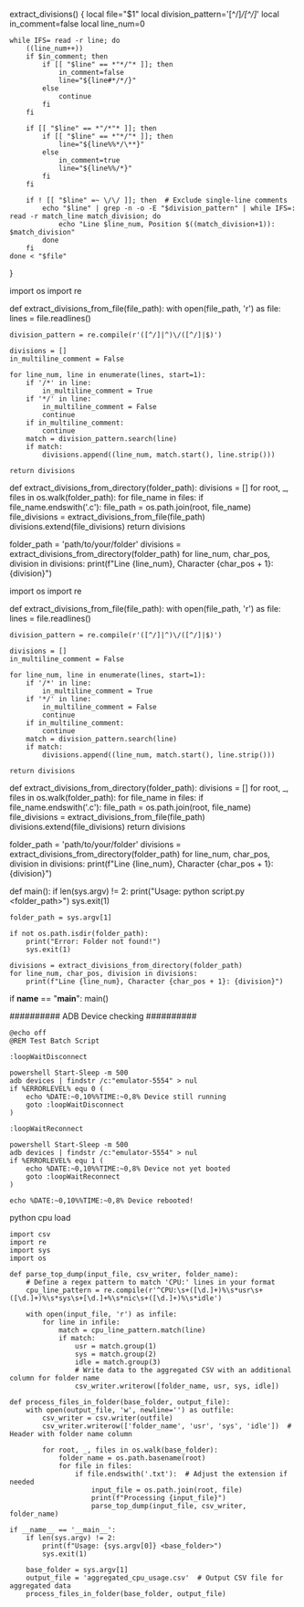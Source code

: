 extract_divisions() {
    local file="$1"
    local division_pattern='[^/]*\/[^/]*'
    local in_comment=false
    local line_num=0

    while IFS= read -r line; do
        ((line_num++))
        if $in_comment; then
            if [[ "$line" == *"*/"* ]]; then
                in_comment=false
                line="${line#*/*/}"
            else
                continue
            fi
        fi

        if [[ "$line" == *"/*"* ]]; then
            if [[ "$line" == *"*/"* ]]; then
                line="${line%%*/\**}"
            else
                in_comment=true
                line="${line%%/*}"
            fi
        fi

        if ! [[ "$line" =~ \/\/ ]]; then  # Exclude single-line comments
            echo "$line" | grep -n -o -E "$division_pattern" | while IFS=: read -r match_line match_division; do
                echo "Line $line_num, Position $((match_division+1)): $match_division"
            done
        fi
    done < "$file"
}


import os
import re

def extract_divisions_from_file(file_path):
    with open(file_path, 'r') as file:
        lines = file.readlines()

    division_pattern = re.compile(r'([^/]|^)\/([^/]|$)')

    divisions = []
    in_multiline_comment = False

    for line_num, line in enumerate(lines, start=1):
        if '/*' in line:
            in_multiline_comment = True
        if '*/' in line:
            in_multiline_comment = False
            continue
        if in_multiline_comment:
            continue
        match = division_pattern.search(line)
        if match:
            divisions.append((line_num, match.start(), line.strip()))

    return divisions

def extract_divisions_from_directory(folder_path):
    divisions = []
    for root, _, files in os.walk(folder_path):
        for file_name in files:
            if file_name.endswith('.c'):
                file_path = os.path.join(root, file_name)
                file_divisions = extract_divisions_from_file(file_path)
                divisions.extend(file_divisions)
    return divisions

folder_path = 'path/to/your/folder'
divisions = extract_divisions_from_directory(folder_path)
for line_num, char_pos, division in divisions:
    print(f"Line {line_num}, Character {char_pos + 1}: {division}")


import os
import re

def extract_divisions_from_file(file_path):
    with open(file_path, 'r') as file:
        lines = file.readlines()

    division_pattern = re.compile(r'([^/]|^)\/([^/]|$)')

    divisions = []
    in_multiline_comment = False

    for line_num, line in enumerate(lines, start=1):
        if '/*' in line:
            in_multiline_comment = True
        if '*/' in line:
            in_multiline_comment = False
            continue
        if in_multiline_comment:
            continue
        match = division_pattern.search(line)
        if match:
            divisions.append((line_num, match.start(), line.strip()))

    return divisions

def extract_divisions_from_directory(folder_path):
    divisions = []
    for root, _, files in os.walk(folder_path):
        for file_name in files:
            if file_name.endswith('.c'):
                file_path = os.path.join(root, file_name)
                file_divisions = extract_divisions_from_file(file_path)
                divisions.extend(file_divisions)
    return divisions

folder_path = 'path/to/your/folder'
divisions = extract_divisions_from_directory(folder_path)
for line_num, char_pos, division in divisions:
    print(f"Line {line_num}, Character {char_pos + 1}: {division}")


def main():
    if len(sys.argv) != 2:
        print("Usage: python script.py <folder_path>")
        sys.exit(1)

    folder_path = sys.argv[1]

    if not os.path.isdir(folder_path):
        print("Error: Folder not found!")
        sys.exit(1)

    divisions = extract_divisions_from_directory(folder_path)
    for line_num, char_pos, division in divisions:
        print(f"Line {line_num}, Character {char_pos + 1}: {division}")

if __name__ == "__main__":
    main()

########## ADB Device checking ##########
```
@echo off
@REM Test Batch Script

:loopWaitDisconnect

powershell Start-Sleep -m 500
adb devices | findstr /c:"emulator-5554" > nul
if %ERRORLEVEL% equ 0 (
    echo %DATE:~0,10%%TIME:~0,8% Device still running
    goto :loopWaitDisconnect
)

:loopWaitReconnect

powershell Start-Sleep -m 500
adb devices | findstr /c:"emulator-5554" > nul
if %ERRORLEVEL% equ 1 (
    echo %DATE:~0,10%%TIME:~0,8% Device not yet booted
    goto :loopWaitReconnect
)

echo %DATE:~0,10%%TIME:~0,8% Device rebooted!
```

python cpu load
```
import csv
import re
import sys
import os

def parse_top_dump(input_file, csv_writer, folder_name):
    # Define a regex pattern to match 'CPU:' lines in your format
    cpu_line_pattern = re.compile(r'^CPU:\s+([\d.]+)%\s*usr\s+([\d.]+)%\s*sys\s+[\d.]+%\s*nic\s+([\d.]+)%\s*idle')

    with open(input_file, 'r') as infile:
        for line in infile:
            match = cpu_line_pattern.match(line)
            if match:
                usr = match.group(1)
                sys = match.group(2)
                idle = match.group(3)
                # Write data to the aggregated CSV with an additional column for folder name
                csv_writer.writerow([folder_name, usr, sys, idle])

def process_files_in_folder(base_folder, output_file):
    with open(output_file, 'w', newline='') as outfile:
        csv_writer = csv.writer(outfile)
        csv_writer.writerow(['folder_name', 'usr', 'sys', 'idle'])  # Header with folder name column

        for root, _, files in os.walk(base_folder):
            folder_name = os.path.basename(root)
            for file in files:
                if file.endswith('.txt'):  # Adjust the extension if needed
                    input_file = os.path.join(root, file)
                    print(f"Processing {input_file}")
                    parse_top_dump(input_file, csv_writer, folder_name)

if __name__ == '__main__':
    if len(sys.argv) != 2:
        print(f"Usage: {sys.argv[0]} <base_folder>")
        sys.exit(1)

    base_folder = sys.argv[1]
    output_file = 'aggregated_cpu_usage.csv'  # Output CSV file for aggregated data
    process_files_in_folder(base_folder, output_file)
```

